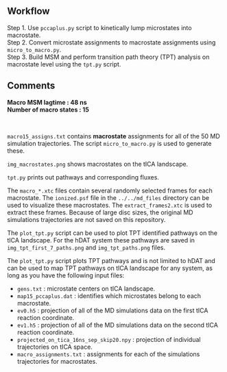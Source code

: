 ## Workflow

Step 1. Use `pccaplus.py` script to kinetically lump microstates into macrostate.
</br >
Step 2. Convert microstate assignments to macrostate assignments using `micro_to_macro.py`.
</br >
Step 3. Build MSM and perform transition path theory (TPT) analysis on macrostate level using the `tpt.py` script.

## Comments

**Macro MSM lagtime : 48 ns**
</br >
**Number of macro states : 15**

</br >

`macro15_assigns.txt` contains **macrostate** assignments for all of the 50 MD simulation trajectories. 
The script `micro_to_macro.py` is used to generate these.
</br>

`img_macrostates.png` shows macrostates on the tICA landscape.
</br>

`tpt.py` prints out pathways and corresponding fluxes.
</br>

The `macro_*.xtc` files contain several randomly selected frames for each macrostate. The `ionized.psf` file in the `../../md_files` directory can be used to visualize these macrostates. 
The `extract_frames2.xtc` is used to extract these frames. 
Because of large disc sizes, the original MD simulations trajectories are not saved on this repository. 
</br>

The `plot_tpt.py` script can be used to plot TPT identified pathways on the tICA landscape. 
For the hDAT system these pathways are saved in `img_tpt_first_7_paths.png` and `img_tpt_paths.png` files.
</br>

The `plot_tpt.py` script plots TPT pathways and is not limited to hDAT and can be used to map TPT pathways on tICA landscape for any system, as long as you have the following input files:
   * `gens.txt` : microstate centers on tICA landscape.
   * `map15_pccaplus.dat` : identifies which microstates belong to each macrostate.
   * `ev0.h5` : projection of all of the MD simulations data on the first tICA reaction coordinate.
   * `ev1.h5` : projection of all of the MD simulations data on the second tICA reaction coordinate.
   * `projected_on_tica_16ns_sep_skip20.npy` : projection of individual trajectories on tICA space.
   * `macro_assignments.txt` : assignments for each of the simulations trajectories for macrostates. 

